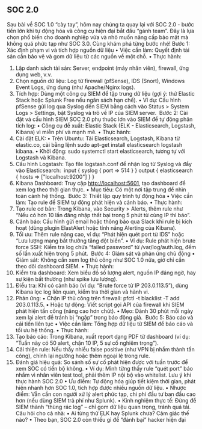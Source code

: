 ## SOC 2.0
Sau bài về SOC 1.0 “cày tay”, hôm nay chúng ta quay lại với SOC 2.0 - bước tiến lớn khi tự động hóa và công cụ hiện đại bắt đầu “gánh team”. Đây là lựa chọn phổ biến cho doanh nghiệp vừa và nhỏ muốn nâng cấp bảo mật mà không quá phức tạp như SOC 3.0. Cùng khám phá từng bước nhé!
Bước 1: Xác định phạm vi và tích hợp nguồn dữ liệu
• Việc cần làm: Quyết định tài sản cần bảo vệ và gom dữ liệu từ các nguồn về một chỗ.
• Thực hành:
1. Lập danh sách tài sản: Server, endpoint (máy nhân viên), firewall, ứng dụng web, v.v.
2. Chọn nguồn dữ liệu: Log từ firewall (pfSense), IDS (Snort), Windows Event Logs, ứng dụng (như Apache/Nginx logs).
3. Tích hợp: Dùng một công cụ SIEM để tập trung dữ liệu (gợi ý: thử Elastic Stack hoặc Splunk Free nếu ngân sách hạn chế).
• Ví dụ: Cấu hình pfSense gửi log qua Syslog đến SIEM bằng cách vào Status > System Logs > Settings, bật Syslog và trỏ về IP của SIEM server.
​
Bước 2: Cài đặt và cấu hình SIEM
SOC 2.0 phụ thuộc lớn vào SIEM để tự động phân tích log:
• Công cụ đề xuất: Elastic Stack (ELK - Elasticsearch, Logstash, Kibana) vì miễn phí và mạnh mẽ.
• Thực hành:
1. Cài đặt ELK:
• Trên Ubuntu: Tải Elasticsearch, Logstash, Kibana từ elastic.co, cài bằng lệnh sudo apt-get install elasticsearch logstash kibana.
• Khởi động: sudo systemctl start elasticsearch, tương tự với Logstash và Kibana.
2. Cấu hình Logstash: Tạo file logstash.conf để nhận log từ Syslog và đẩy vào Elasticsearch:
​
input { syslog { port => 514 } }
output { elasticsearch { hosts => ["localhost:9200"] } }
3. Kibana Dashboard: Truy cập <http://localhost:5601>, tạo dashboard để xem log theo thời gian thực.
• Mục tiêu: Có một nơi tập trung để nhìn toàn cảnh hệ thống.
​
Bước 3: Thiết lập quy trình tự động hóa
• Việc cần làm: Tạo rule để SIEM tự động phát hiện và cảnh báo.
• Thực hành:
1. Tạo rule cơ bản: Trong Kibana, vào Security > Alerts, thêm rule như “Nếu có hơn 10 lần đăng nhập thất bại trong 5 phút từ cùng IP thì báo”.
2. Cảnh báo: Cấu hình gửi email hoặc thông báo qua Slack khi rule bị kích hoạt (dùng plugin ElastAlert hoặc tính năng Alerting của Kibana).
3. Tối ưu: Thêm rule nâng cao, ví dụ: “Phát hiện quét port từ IDS” hoặc “Lưu lượng mạng bất thường tăng đột biến”.
• Ví dụ: Rule phát hiện brute force SSH: Kiểm tra log chứa “failed password” từ /var/log/auth.log, đếm số lần xuất hiện trong 5 phút.
​
Bước 4: Giám sát và phản ứng chủ động
• Giám sát: Không cần xem log thủ công như SOC 1.0 nữa, giờ chỉ cần theo dõi dashboard SIEM.
• Thực hành:
1. Kiểm tra dashboard: Xem biểu đồ số lượng alert, nguồn IP đáng ngờ, hay sự kiện bất thường (như spike lưu lượng).
2. Điều tra: Khi có cảnh báo (ví dụ: “Brute force từ IP 203.0.113.5”), dùng Kibana lọc log liên quan, kiểm tra thời gian và hành vi.
3. Phản ứng:
• Chặn IP thủ công trên firewall: pfctl -t blacklist -T add 203.0.113.5.
• Hoặc tự động: Viết script gọi API của firewall khi SIEM phát hiện tấn công (nâng cao hơn chút).
• Mẹo: Dành 30 phút mỗi ngày xem lại alert để tránh bị “ngập” trong báo động giả.
​
Bước 5: Báo cáo và cải tiến liên tục
• Việc cần làm: Tổng hợp dữ liệu từ SIEM để báo cáo và tối ưu hệ thống.
• Thực hành:
1. Tạo báo cáo: Trong Kibana, xuất report dạng PDF từ dashboard (ví dụ: “Tuần này có 50 alert, chặn 10 IP, 5 sự cố nghiêm trọng”).
2. Cải thiện rule: Nếu thấy nhiều false positive (như VPN bị nhầm thành tấn công), chỉnh lại ngưỡng hoặc thêm ngoại lệ trong rule.
3. Đánh giá hiệu quả: So sánh số sự cố phát hiện được với tuần trước để xem SOC có tiến bộ không.
• Ví dụ: Mình từng thấy rule “quét port” báo nhầm vì nhân viên test tool, phải thêm IP nội bộ vào whitelist.
Lưu ý khi thực hành SOC 2.0
• Ưu điểm: Tự động hóa giúp tiết kiệm thời gian, phát hiện nhanh hơn SOC 1.0, tích hợp được nhiều nguồn dữ liệu.
• Nhược điểm: Vẫn cần con người xử lý alert phức tạp, chi phí đầu tư ban đầu cao hơn (nếu dùng SIEM trả phí như Splunk).
• Kinh nghiệm thực tế: Đừng để SIEM thành “thùng rác log” – chỉ gom dữ liệu quan trọng, tránh quá tải.
​
Câu hỏi cho cả nhà:
• Ai từng thử ELK hay Splunk chưa? Cảm giác thế nào?
• Theo bạn, SOC 2.0 còn thiếu gì để “đánh bại” hacker hiện đại